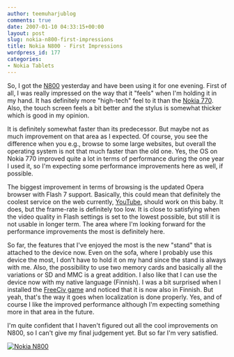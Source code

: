 ```yaml
---
author: teemuharjublog
comments: true
date: 2007-01-10 04:33:15+00:00
layout: post
slug: nokia-n800-first-impressions
title: Nokia N800 - First Impressions
wordpress_id: 177
categories:
- Nokia Tablets
---
```


So, I got the [N800](http://www.nokiausa.com/N800) yesterday and have been using it for one evening. First of all, I was really impressed on the way that it "feels" when I'm holding it in my hand. It has definitely more "high-tech" feel to it than the [Nokia 770](http://europe.nokia.com/770). Also, the touch screen feels a bit better and the stylus is somewhat thicker which is good in my opinion.

It is definitely somewhat faster than its predecessor. But maybe not as much improvement on that area as I expected. Of course, you see the difference when you e.g., browse to some large websites, but overall the operating system is not that much faster than the old one. Yes, the OS on Nokia 770 improved quite a lot in terms of performance during the one year I used it, so I'm expecting some performance improvements here as well, if possible.

The biggest improvement in terms of browsing is the updated Opera browser with Flash 7 support. Basically, this could mean that definitely the coolest service on the web currently, [YouTube](http://www.youtube.com), should work on this baby. It does, but the frame-rate is definitely too low. It is close to satisfying when the video quality in Flash settings is set to the lowest possible, but still it is not usable in longer term. The area where I'm looking forward for the performance improvements the most is definitely here.

So far, the features that I've enjoyed the most is the new "stand" that is attached to the device now. Even on the sofa, where I probably use this device the most, I don't have to hold it on my hand since the stand is always with me. Also, the possibility to use two memory cards and basically all the variations or SD and MMC is a great addition. I also like that I can use the device now with my native language (Finnish). I was a bit surprised when I installed the [FreeCiv game](http://syslog.movial.fi/archives/30-FreeCiv-port-for-Maemo-2.0-platform.html) and noticed that it is now also in Finnish. But yeah, that's the way it goes when localization is done properly. Yes, and of course I like the improved performance although I'm expecting something more in that area in the future.

I'm quite confident that I haven't figured out all the cool improvements on N800, so I can't give my final judgement yet. But so far I'm very satisfied.

[![Nokia N800](http://farm1.static.flickr.com/131/352410933_7c2d0405e5_m.jpg)](http://www.flickr.com/photos/teemu/352410933/)

